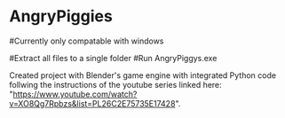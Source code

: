 # AngryPiggies
#Currently only compatable with windows

#Extract all files to a single folder
#Run AngryPiggys.exe

Created project with Blender's game engine with integrated Python code follwing the instructions of the youtube series linked here: "https://www.youtube.com/watch?v=XO8Qg7Rpbzs&list=PL26C2E75735E17428".

